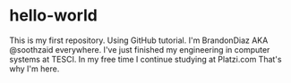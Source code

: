 # hello-world
This is my first repository. Using GitHub tutorial.
I'm BrandonDiaz AKA @soothzaid everywhere.
I've just finished my engineering in computer systems at TESCI.
In my free time I continue studying at Platzi.com That's why I'm here.
